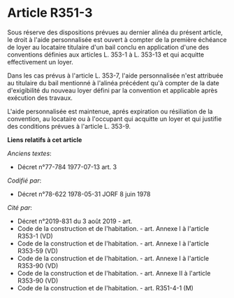 # Article R351-3

Sous réserve des dispositions prévues au dernier alinéa du présent article, le droit à l'aide personnalisée est ouvert à
compter de la première échéance de loyer au locataire titulaire d'un bail conclu en application d'une des conventions
définies aux articles L. 353-1 à L. 353-13 et qui acquitte effectivement un loyer.

Dans les cas prévus à l'article L. 353-7, l'aide personnalisée n'est attribuée au titulaire du bail mentionné à l'alinéa
précédent qu'à compter de la date d'exigibilité du nouveau loyer défini par la convention et applicable après exécution des
travaux.

L'aide personnalisée est maintenue, aprés expiration ou résiliation de la convention, au locataire ou à l'occupant qui
acquitte un loyer et qui justifie des conditions prévues à l'article L. 353-9.

**Liens relatifs à cet article**

_Anciens textes_:

  - Décret n°77-784 1977-07-13 art. 3

_Codifié par_:

  - Décret n°78-622 1978-05-31 JORF 8 juin 1978

_Cité par_:

  - Décret n°2019-831 du 3 août 2019 - art.
  - Code de la construction et de l'habitation. - art. Annexe I à l'article R353-1 (VD)
  - Code de la construction et de l'habitation. - art. Annexe I à l'article R353-59 (VD)
  - Code de la construction et de l'habitation. - art. Annexe I à l'article R353-90 (VD)
  - Code de la construction et de l'habitation. - art. Annexe II à l'article R353-90 (VD)
  - Code de la construction et de l'habitation. - art. R351-4-1 (M)
